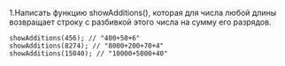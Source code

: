 1.Написать функцию showAdditions(), которая для числа любой длины возвращает строку с разбивкой этого числа на сумму его разрядов.
```
showAdditions(456); // "400+50+6"
showAdditions(8274); // "8000+200+70+4"
showAdditions(15040); // "10000+5000+40"
```